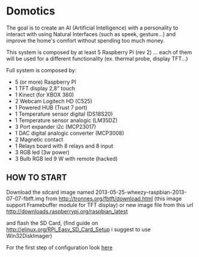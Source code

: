 Domotics
========

The goal is to create an AI (Artificial Intelligence) with a personality to 
interact with using Natural Interfaces (such as speek, gesture...) and improve 
the home's comfort without spending too much money.

This system is composed by at least 5 Raspberry Pi (rev 2) ...
each of them will be used for a different functionality (ex. thermal probe, display TFT...)


Full system is composed by:

* 5 (or more) Raspberry PI
* 1 TFT display 2,8" touch
* 1 Kinect (for XBOX 360)
* 2 Webcam Logitech HD (C525)
* 1 Powered HUB (Trust 7 port)
* 1 Temperature sensor digital (DS18S20)
* 1 Temperature sensor analogic (LM35DZ)
* 3 Port expander i2c  (MCP23017)
* 1 DAC digital analogic converter (MCP3008)
* 2 Magnetic contact 
* 1 Relays board with 8 relays and 8 input 
* 3 RGB led  (3w power)
* 3 Bulb RGB led 9 W with remote (hacked)


HOW TO START
------------

Download the sdcard image named 2013-05-25-wheezy-raspbian-2013-07-07-fbtft.img 
from http://tronnes.org/fbtft/download.html (this image support Framebuffer module for TFT display) 
or new image file from this url
http://downloads.raspberrypi.org/raspbian_latest


and 
flash the SD Card, (find guide on http://elinux.org/RPi_Easy_SD_Card_Setup i suggest to use Win32DiskImager)

For the first step of configuration look
[here](Software/README.md)

